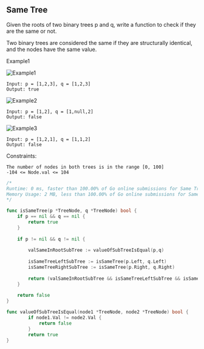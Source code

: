 ## Same Tree

Given the roots of two binary trees p and q, write a function to check if they are the same or not.

Two binary trees are considered the same if they are structurally identical, and the nodes have the same value.

Example1

![Example1](https://assets.leetcode.com/uploads/2020/12/20/ex1.jpg)
```
Input: p = [1,2,3], q = [1,2,3]
Output: true
```

![Example2](https://assets.leetcode.com/uploads/2020/12/20/ex2.jpg)
```
Input: p = [1,2], q = [1,null,2]
Output: false
```
![Example3](https://assets.leetcode.com/uploads/2020/12/20/ex3.jpg)
```
Input: p = [1,2,1], q = [1,1,2]
Output: false
```

Constraints:
```
The number of nodes in both trees is in the range [0, 100]
-104 <= Node.val <= 104
```

```go
/*
Runtime: 0 ms, faster than 100.00% of Go online submissions for Same Tree.
Memory Usage: 2 MB, less than 100.00% of Go online submissions for Same Tree.
*/

func isSameTree(p *TreeNode, q *TreeNode) bool {
    if p == nil && q == nil {
        return true
    }
    
    if p != nil && q != nil {
        
        valSameInRootSubTree := valueOfSubTreeIsEqual(p,q)
        
        isSameTreeLeftSubTree := isSameTree(p.Left, q.Left)
        isSameTreeRightSubTree := isSameTree(p.Right, q.Right)
        
        return (valSameInRootSubTree && isSameTreeLeftSubTree && isSameTreeRightSubTree)
    }
    
    return false
}

func valueOfSubTreeIsEqual(node1 *TreeNode, node2 *TreeNode) bool {
        if node1.Val != node2.Val {
            return false
        }
        return true
}


```
